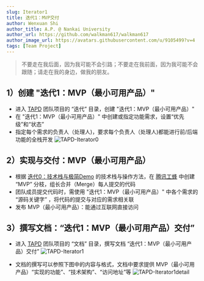 ```yaml
---
slug: Iterator1
title: 迭代1：MVP交付
author: Wenxuan Shi
author_title: A.P. @ Nankai University
author_url: https://github.com/walkman617/walkman617
author_image_url: https://avatars.githubusercontent.com/u/9105499?v=4
tags: [Team Project]
---
```


> 不要走在我后面，因为我可能不会引路；不要走在我前面，因为我可能不会跟随；请走在我的身边，做我的朋友。

## 1）创建 "迭代1：MVP（最小可用产品）"
- 进入 [TAPD](https://www.tapd.cn/) 团队项目的 “迭代” 目录，创建 "迭代1：MVP（最小可用产品）"
- 在 "迭代1：MVP（最小可用产品）" 中创建或指定功能需求，设置“优先级”和“状态”
- 指定每个需求的负责人（处理人)，要求每个负责人（处理人)都能进行前/后端功能的全栈开发
![TAPD-Iterator0](/img/tutorial/tapd-Iterator1.jpg)

## 2）实现与交付：MVP（最小可用产品）
- 根据 [迭代0：技术栈与极简Demo](/blog/Iterator0-Demo) 的技术栈与操作方法，在 [腾讯工蜂](https://code.tencent.com/) 中创建 “MVP” 分枝，组长合并（Merge）每人提交的代码
- 团队成员提交代码时，需使用 "迭代1：MVP（最小可用产品）" 中各个需求的 “源码关键字” ，将代码的提交与对应的需求相关联
- 发布 MVP（最小可用产品）：能通过互联网直接访问

## 3）撰写文档：“迭代1：MVP（最小可用产品）交付”
- 进入 [TAPD](https://www.tapd.cn/) 团队项目的 “文档” 目录，撰写文档 “迭代1：MVP（最小可用产品）交付”
![TAPD-Iterator1](/img/tutorial/tapd-Iterator1doc.jpg)

- 文档的撰写可以参照下图中的内容与格式，文档中要求提供 MVP（最小可用产品）“实现的功能”、“技术架构”、“访问地址”等
![TAPD-Iterator1detail](/img/tutorial/tapd-Iterator1detail.jpg)